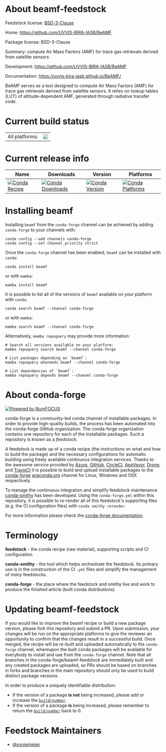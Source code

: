 About beamf-feedstock
=====================

Feedstock license: [BSD-3-Clause](https://github.com/conda-forge/beamf-feedstock/blob/main/LICENSE.txt)

Home: https://github.com/UVVIS-BIRA-IASB/BeAMF

Package license: BSD-3-Clause

Summary: compute Air Mass Factors (AMF) for trace gas retrievals derived from satellite sensors

Development: https://github.com/UVVIS-BIRA-IASB/BeAMF

Documentation: https://uvvis-bira-iasb.github.io/BeAMF/

BeAMF serves as a tool designed to compute Air Mass Factors (AMF) for trace gas retrievals
derived from satellite sensors. It relies on lookup tables (LUT) of altitude-dependent AMF,
generated through radiative transfer code.


Current build status
====================


<table><tr><td>All platforms:</td>
    <td>
      <a href="https://dev.azure.com/conda-forge/feedstock-builds/_build/latest?definitionId=21346&branchName=main">
        <img src="https://dev.azure.com/conda-forge/feedstock-builds/_apis/build/status/beamf-feedstock?branchName=main">
      </a>
    </td>
  </tr>
</table>

Current release info
====================

| Name | Downloads | Version | Platforms |
| --- | --- | --- | --- |
| [![Conda Recipe](https://img.shields.io/badge/recipe-beamf-green.svg)](https://anaconda.org/conda-forge/beamf) | [![Conda Downloads](https://img.shields.io/conda/dn/conda-forge/beamf.svg)](https://anaconda.org/conda-forge/beamf) | [![Conda Version](https://img.shields.io/conda/vn/conda-forge/beamf.svg)](https://anaconda.org/conda-forge/beamf) | [![Conda Platforms](https://img.shields.io/conda/pn/conda-forge/beamf.svg)](https://anaconda.org/conda-forge/beamf) |

Installing beamf
================

Installing `beamf` from the `conda-forge` channel can be achieved by adding `conda-forge` to your channels with:

```
conda config --add channels conda-forge
conda config --set channel_priority strict
```

Once the `conda-forge` channel has been enabled, `beamf` can be installed with `conda`:

```
conda install beamf
```

or with `mamba`:

```
mamba install beamf
```

It is possible to list all of the versions of `beamf` available on your platform with `conda`:

```
conda search beamf --channel conda-forge
```

or with `mamba`:

```
mamba search beamf --channel conda-forge
```

Alternatively, `mamba repoquery` may provide more information:

```
# Search all versions available on your platform:
mamba repoquery search beamf --channel conda-forge

# List packages depending on `beamf`:
mamba repoquery whoneeds beamf --channel conda-forge

# List dependencies of `beamf`:
mamba repoquery depends beamf --channel conda-forge
```


About conda-forge
=================

[![Powered by
NumFOCUS](https://img.shields.io/badge/powered%20by-NumFOCUS-orange.svg?style=flat&colorA=E1523D&colorB=007D8A)](https://numfocus.org)

conda-forge is a community-led conda channel of installable packages.
In order to provide high-quality builds, the process has been automated into the
conda-forge GitHub organization. The conda-forge organization contains one repository
for each of the installable packages. Such a repository is known as a *feedstock*.

A feedstock is made up of a conda recipe (the instructions on what and how to build
the package) and the necessary configurations for automatic building using freely
available continuous integration services. Thanks to the awesome service provided by
[Azure](https://azure.microsoft.com/en-us/services/devops/), [GitHub](https://github.com/),
[CircleCI](https://circleci.com/), [AppVeyor](https://www.appveyor.com/),
[Drone](https://cloud.drone.io/welcome), and [TravisCI](https://travis-ci.com/)
it is possible to build and upload installable packages to the
[conda-forge](https://anaconda.org/conda-forge) [anaconda.org](https://anaconda.org/)
channel for Linux, Windows and OSX respectively.

To manage the continuous integration and simplify feedstock maintenance
[conda-smithy](https://github.com/conda-forge/conda-smithy) has been developed.
Using the ``conda-forge.yml`` within this repository, it is possible to re-render all of
this feedstock's supporting files (e.g. the CI configuration files) with ``conda smithy rerender``.

For more information please check the [conda-forge documentation](https://conda-forge.org/docs/).

Terminology
===========

**feedstock** - the conda recipe (raw material), supporting scripts and CI configuration.

**conda-smithy** - the tool which helps orchestrate the feedstock.
                   Its primary use is in the construction of the CI ``.yml`` files
                   and simplify the management of *many* feedstocks.

**conda-forge** - the place where the feedstock and smithy live and work to
                  produce the finished article (built conda distributions)


Updating beamf-feedstock
========================

If you would like to improve the beamf recipe or build a new
package version, please fork this repository and submit a PR. Upon submission,
your changes will be run on the appropriate platforms to give the reviewer an
opportunity to confirm that the changes result in a successful build. Once
merged, the recipe will be re-built and uploaded automatically to the
`conda-forge` channel, whereupon the built conda packages will be available for
everybody to install and use from the `conda-forge` channel.
Note that all branches in the conda-forge/beamf-feedstock are
immediately built and any created packages are uploaded, so PRs should be based
on branches in forks and branches in the main repository should only be used to
build distinct package versions.

In order to produce a uniquely identifiable distribution:
 * If the version of a package **is not** being increased, please add or increase
   the [``build/number``](https://docs.conda.io/projects/conda-build/en/latest/resources/define-metadata.html#build-number-and-string).
 * If the version of a package **is** being increased, please remember to return
   the [``build/number``](https://docs.conda.io/projects/conda-build/en/latest/resources/define-metadata.html#build-number-and-string)
   back to 0.

Feedstock Maintainers
=====================

* [@svniemeijer](https://github.com/svniemeijer/)

